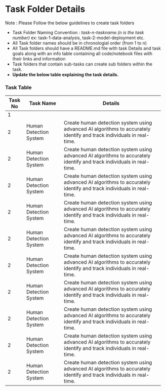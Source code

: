 # Task Folder Details

Note : Please Follow the below guidelines to create task folders
- Task Folder Naming Convention : _task-n-taskname.(n is the task number)_  ex: task-1-data-analysis, task-2-model-deployment etc.
- All Task folder names should be in chronologial order (from 1 to n)
- All Task folders should have a README.md file with task Details and task goals along with an info table containing all code/notebook files with their links and information
- Task folders that contain sub-tasks can create sub folders within the task.
- __Update the below table explaining the task details.__

### Task Table

| Task No| Task Name | Details |
|-|-|-|
|1|         |         |
|2|Human Detection System        | Create human detection system using advanced AI algorithms to accurately identify and track individuals in real-time.         |
|2|Human Detection System        | Create human detection system using advanced AI algorithms to accurately identify and track individuals in real-time.         |
|2|Human Detection System        | Create human detection system using advanced AI algorithms to accurately identify and track individuals in real-time.         |
|2|Human Detection System        | Create human detection system using advanced AI algorithms to accurately identify and track individuals in real-time.         |
|2|Human Detection System        | Create human detection system using advanced AI algorithms to accurately identify and track individuals in real-time.         |
|2|Human Detection System        | Create human detection system using advanced AI algorithms to accurately identify and track individuals in real-time.         |
|2|Human Detection System        | Create human detection system using advanced AI algorithms to accurately identify and track individuals in real-time.         |
|2|Human Detection System        | Create human detection system using advanced AI algorithms to accurately identify and track individuals in real-time.         |
|2|Human Detection System        | Create human detection system using advanced AI algorithms to accurately identify and track individuals in real-time.         |
|2|Human Detection System        | Create human detection system using advanced AI algorithms to accurately identify and track individuals in real-time.         |

